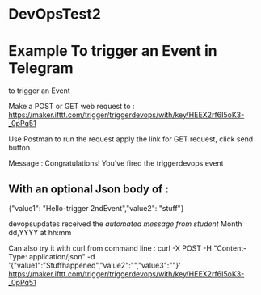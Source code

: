 # DevOpsTest2
<h1> Example To trigger an Event in Telegram </h1>
to trigger an Event

<n2>Make a POST or GET web request to : </h2>
https://maker.ifttt.com/trigger/triggerdevops/with/key/HEEX2rf6I5oK3-_0pPq51

Use Postman to run the request
apply the link for GET request, click send button

Message : Congratulations! You've fired the triggerdevops event

<h2>With an optional Json body of : </h2>
{"value1": "Hello-trigger 2ndEvent","value2": "stuff"}

devopsupdates received the *automated message from student* Month dd,YYYY at hh:mm

Can also try it with curl from command line :
curl -X POST -H "Content-Type: application/json" -d '{"value1":"Stuffhappened","value2":"","value3":""}'
https://maker.ifttt.com/trigger/triggerdevops/with/key/HEEX2rf6I5oK3-_0pPq51




